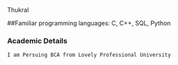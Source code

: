 Thukral

##Familiar programming languages:
C, C++, SQL, Python


 
### Academic Details

    I am Persuing BCA from Lovely Professional University
    
  




